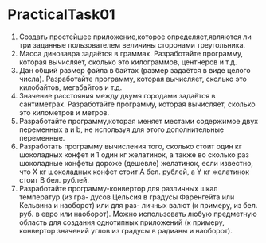 # PracticalTask01
1) Создать простейшее приложение,которое определяет,являются ли три заданные пользователем величины сторонами треугольника.
2) Масса динозавра задаётся в граммах. Разработайте программу, которая вычисляет, сколько это килограммов, центнеров и т.д.
3) Дан общий размер файла в байтах (размер задаётся в виде целого числа). Разработайте программу, которая вычисляет, сколько это килобайтов, мегабайтов и т.д.
4) Значение расстояния между двумя городами задаётся в сантиметрах. Разработайте программу, которая вычисляет, сколько это километров и метров.
5) Разработайте программу,которая меняет местами содержимое двух переменных a и b, не используя для этого дополнительные переменные.
6) Разработать программу вычисления того, сколько стоит один кг шоколадных конфет и 1 один кг желатинок, а также во сколько раз шоколадные конфеты дороже (дешевле) желатинок, если известно, что X кг шоколадных конфет стоит A бел. рублей, а Y кг желатинок стоит B бел. рублей.
7) Разработайте программу-конвертор для различных шкал температур (из гра- дусов Цельсия в градусы Фаренгейта или Кельвина и наоборот) или для раз- личных валют (к примеру, из бел. руб. в евро или наоборот). Можно использовать любую предметную область для создания однотипных приложений (к примеру, конвертор значений углов из градусы в радианы и наоборот).
